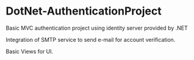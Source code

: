# DotNet-AuthenticationProject

Basic MVC authentication project using identity server provided by .NET

Integration of SMTP service to send e-mail for account verification.

Basic Views for UI.
